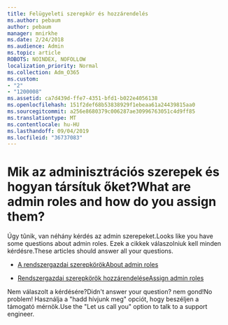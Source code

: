 ```yaml
---
title: Felügyeleti szerepkör és hozzárendelés
ms.author: pebaum
author: pebaum
manager: mnirkhe
ms.date: 2/24/2018
ms.audience: Admin
ms.topic: article
ROBOTS: NOINDEX, NOFOLLOW
localization_priority: Normal
ms.collection: Adm_O365
ms.custom:
- "2"
- "1200008"
ms.assetid: ca7d439d-ffe7-4351-bfd1-b022e4056138
ms.openlocfilehash: 151f2def68b53838929f1ebeaa61a24439815aa0
ms.sourcegitcommit: a256e8680379c006287ae30996763051c4d9ff85
ms.translationtype: MT
ms.contentlocale: hu-HU
ms.lasthandoff: 09/04/2019
ms.locfileid: "36737083"
---
```

# <a name="what-are-admin-roles-and-how-do-you-assign-them"></a><span data-ttu-id="dc5ee-102">Mik az adminisztrációs szerepek és hogyan társítuk őket?</span><span class="sxs-lookup"><span data-stu-id="dc5ee-102">What are admin roles and how do you assign them?</span></span>

<span data-ttu-id="dc5ee-103">Úgy tûnik, van néhány kérdés az admin szerepeket.</span><span class="sxs-lookup"><span data-stu-id="dc5ee-103">Looks like you have some questions about admin roles.</span></span> <span data-ttu-id="dc5ee-104">Ezek a cikkek válaszolniuk kell minden kérdésre.</span><span class="sxs-lookup"><span data-stu-id="dc5ee-104">These articles should answer all your questions.</span></span>
  
- [<span data-ttu-id="dc5ee-105">A rendszergazdai szerepkörök</span><span class="sxs-lookup"><span data-stu-id="dc5ee-105">About admin roles</span></span>](https://docs.microsoft.com/office365/admin/add-users/about-admin-roles)

- [<span data-ttu-id="dc5ee-106">Rendszergazdai szerepkörök hozzárendelése</span><span class="sxs-lookup"><span data-stu-id="dc5ee-106">Assign admin roles</span></span>](https://docs.microsoft.com/office365/admin/add-users/assign-admin-roles)

<span data-ttu-id="dc5ee-107">Nem válaszolt a kérdésére?</span><span class="sxs-lookup"><span data-stu-id="dc5ee-107">Didn't answer your question?</span></span> <span data-ttu-id="dc5ee-108">nem gond!</span><span class="sxs-lookup"><span data-stu-id="dc5ee-108">No problem!</span></span> <span data-ttu-id="dc5ee-109">Használja a "hadd hívjunk meg" opciót, hogy beszéljen a támogató mérnök.</span><span class="sxs-lookup"><span data-stu-id="dc5ee-109">Use the "Let us call you" option to talk to a support engineer.</span></span>
  